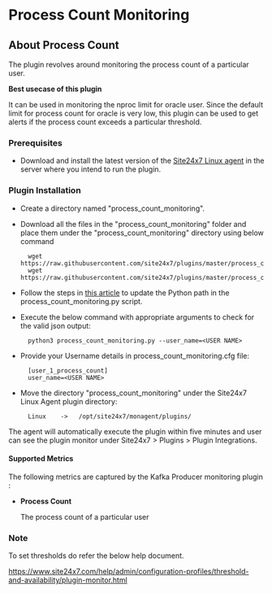 # **Process Count Monitoring**

## About Process Count
The plugin revolves around monitoring the process count of a particular user. 





**Best usecase of this plugin**

It can be used in monitoring the nproc limit for oracle user. Since the default limit for process count for oracle is very low, this plugin can be used to get alerts if the process count exceeds a particular threshold.



### Prerequisites

- Download and install the latest version of the [Site24x7 Linux agent](https://www.site24x7.com/app/client#/admin/inventory/add-monitor) in the server where you intend  to run the plugin.

### Plugin Installation

- Create a directory named "process_count_monitoring".

- Download all the files in the "process_count_monitoring" folder and place them under the "process_count_monitoring" directory using below command

		wget https://raw.githubusercontent.com/site24x7/plugins/master/process_count_monitoring/process_count_monitoring.py
		wget https://raw.githubusercontent.com/site24x7/plugins/master/process_count_monitoring/process_count_monitoring.cfg

- Follow the steps in [this article](https://support.site24x7.com/portal/en/kb/articles/updating-python-path-in-a-plugin-script-for-linux-servers) to update the Python path in the process_count_monitoring.py script.

- Execute the below command with appropriate arguments to check for the valid json output:

		python3 process_count_monitoring.py --user_name=<USER NAME> 

- Provide your Username details in process_count_monitoring.cfg file:

		[user_1_process_count]
		user_name=<USER NAME>

- Move the directory "process_count_monitoring" under the Site24x7 Linux Agent plugin directory:

		Linux    ->   /opt/site24x7/monagent/plugins/
		
The agent will automatically execute the plugin within five minutes and user can see the plugin monitor under Site24x7 > Plugins > Plugin Integrations.
  
#### Supported Metrics
The following metrics are captured by the Kafka Producer monitoring plugin :

- **Process Count**

    The process count of a particular user


### Note
To set thresholds do refer the below help document.

https://www.site24x7.com/help/admin/configuration-profiles/threshold-and-availability/plugin-monitor.html



